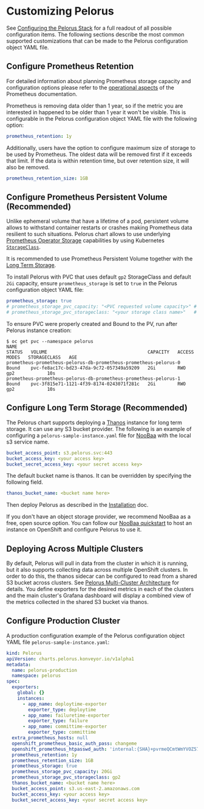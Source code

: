 # Customizing Pelorus

See [Configuring the Pelorus Stack](Configuration.md) for a full readout of all possible configuration items. The following sections describe the  most common supported customizations that can be made to the Pelorus configuration object YAML file.

## Configure Prometheus Retention

For detailed information about planning Prometheus storage capacity and configuration options please refer to the [operational aspects](https://prometheus.io/docs/prometheus/latest/storage/#operational-aspects) of the Prometheus documentation.

Prometheus is removing data older than 1 year, so if the metric you are interested in happened to be older than 1 year it won't be visible. This is configurable in the Pelorus configuration object YAML file with the following option:
```yaml
prometheus_retention: 1y
```

Additionally, users have the option to configure maximum size of storage to be used by Prometheus. The oldest data will be removed first if it exceeds that limit. If the data is within retention time, but over retention size, it will also be removed.
```yaml
prometheus_retention_size: 1GB
```

## Configure Prometheus Persistent Volume (Recommended)

Unlike ephemeral volume that have a lifetime of a pod, persistent volume allows to withstand container restarts or crashes making Prometheus data resilient to such situations. Pelorus chart allows to use underlying [Prometheus Operator Storage](https://github.com/prometheus-operator/prometheus-operator/blob/main/Documentation/user-guides/storage.md#storage-provisioning-on-aws) capabilities by using Kubernetes [`StorageClass`](https://kubernetes.io/docs/concepts/storage/storage-classes/).

It is recommended to use Prometheus Persistent Volume together with the [Long Term Storage](#configure-long-term-storage-recommended).

To install Pelorus with PVC that uses default `gp2` StorageClass and default `2Gi` capacity, ensure `prometheus_storage` is set to `true` in the Pelorus configuration object YAML file:
```yaml
prometheus_storage: true
# prometheus_storage_pvc_capacity: "<PVC requested volume capacity>" # Optional, default 2Gi
# prometheus_storage_pvc_storageclass: "<your storage class name>"   # Optional, default "gp2"
```

To ensure PVC were properly created and Bound to the PV, run after Pelorus instance creation:
```shell
$ oc get pvc --namespace pelorus
NAME                                                               STATUS   VOLUME                                     CAPACITY   ACCESS MODES   STORAGECLASS   AGE
prometheus-prometheus-pelorus-db-prometheus-prometheus-pelorus-0   Bound    pvc-fe8ac17c-bd23-47da-9c72-057349a59209   2Gi        RWO            gp2            10s
prometheus-prometheus-pelorus-db-prometheus-prometheus-pelorus-1   Bound    pvc-3f815e71-1121-4f39-8174-0243071f281c   2Gi        RWO            gp2            10s

```

## Configure Long Term Storage (Recommended)

The Pelorus chart supports deploying a [Thanos](https://thanos.io/) instance for long term storage. It can use any S3 bucket provider. The following is an example of configuring a `pelorus-sample-instance.yaml` file for [NooBaa](https://www.noobaa.io/) with the local s3 service name.
```yaml
bucket_access_point: s3.pelorus.svc:443
bucket_access_key: <your access key>
bucket_secret_access_key: <your secret access key>
```

The default bucket name is thanos. It can be overridden by specifying the following field.
```yaml
thanos_bucket_name: <bucket name here>
```

Then deploy Pelorus as described in the [Installation](Install.md) doc.

If you don't have an object storage provider, we recommend NooBaa as a free, open source option. You can follow our [NooBaa quickstart](Noobaa.md) to host an instance on OpenShift and configure Pelorus to use it.

## Deploying Across Multiple Clusters

By default, Pelorus will pull in data from the cluster in which it is running, but it also supports collecting data across multiple OpenShift clusters. In order to do this, the thanos sidecar can be configured to read from a shared S3 bucket across clusters. See [Pelorus Multi-Cluster Architecture](Architecture.md) for details. You define exporters for the desired metrics in each of the clusters and the main cluster's Grafana dashboard will display a combined view of the metrics collected in the shared S3 bucket via thanos.

## Configure Production Cluster

A production configuration example of the Pelorus configuration object YAML file `pelorus-sample-instance.yaml`:
```yaml
kind: Pelorus
apiVersion: charts.pelorus.konveyor.io/v1alpha1
metadata:
  name: pelorus-production
  namespace: pelorus
spec:
  exporters:
    global: {}
    instances:
      - app_name: deploytime-exporter
        exporter_type: deploytime
      - app_name: failuretime-exporter
        exporter_type: failure
      - app_name: committime-exporter
        exporter_type: committime
  extra_prometheus_hosts: null
  openshift_prometheus_basic_auth_pass: changeme
  openshift_prometheus_htpasswd_auth: 'internal:{SHA}+pvrmeQCmtWmYVOZ57uuITVghrM='
  prometheus_retention: 1y
  prometheus_retention_size: 1GB
  prometheus_storage: true
  prometheus_storage_pvc_capacity: 20Gi
  prometheus_storage_pvc_storageclass: gp2
  thanos_bucket_name: <bucket name here>
  bucket_access_point: s3.us-east-2.amazonaws.com
  bucket_access_key: <your access key>
  bucket_secret_access_key: <your secret access key>
```